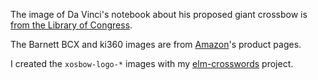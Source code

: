 The image of Da Vinci's notebook about his proposed giant crossbow is [from the Library of Congress](http://www.loc.gov/pictures/resource/cph.3c10329).

The Barnett BCX and ki360 images are from [Amazon](https://www.amazon.com/)'s product pages.

I created the `xosbow-logo-*` images with my [elm-crosswords](https://github.com/billstclair/elm-crosswords) project.
